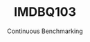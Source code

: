 ---
layout: docu
title: IMDBQ103
subtitle: Continuous Benchmarking
selected: IMDB
expanded: Benchmarking
benchmark: /individual_results/IMDBQ103.html
---